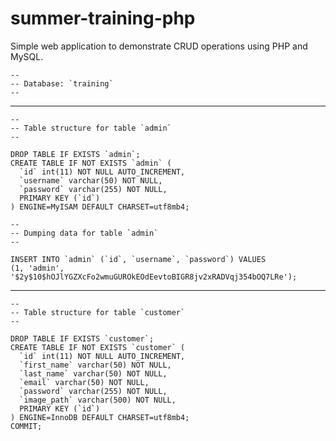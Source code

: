 # summer-training-php
Simple web application to demonstrate CRUD operations using PHP and MySQL.

```console
--
-- Database: `training`
--
```

-- --------------------------------------------------------

```console
--
-- Table structure for table `admin`
--

DROP TABLE IF EXISTS `admin`;
CREATE TABLE IF NOT EXISTS `admin` (
  `id` int(11) NOT NULL AUTO_INCREMENT,
  `username` varchar(50) NOT NULL,
  `password` varchar(255) NOT NULL,
  PRIMARY KEY (`id`)
) ENGINE=MyISAM DEFAULT CHARSET=utf8mb4;

--
-- Dumping data for table `admin`
--

INSERT INTO `admin` (`id`, `username`, `password`) VALUES
(1, 'admin', '$2y$10$hOJlYGZXcFo2wmuGUROkEOdEevtoBIGR8jv2xRADVqj354bOQ7LRe');
```
-- --------------------------------------------------------

```console
--
-- Table structure for table `customer`
--

DROP TABLE IF EXISTS `customer`;
CREATE TABLE IF NOT EXISTS `customer` (
  `id` int(11) NOT NULL AUTO_INCREMENT,
  `first_name` varchar(50) NOT NULL,
  `last_name` varchar(50) NOT NULL,
  `email` varchar(50) NOT NULL,
  `password` varchar(255) NOT NULL,
  `image_path` varchar(500) NOT NULL,
  PRIMARY KEY (`id`)
) ENGINE=InnoDB DEFAULT CHARSET=utf8mb4;
COMMIT;
```
